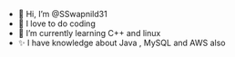 - 👋 Hi, I’m @SSwapnild31
- 👀 I love to do coding
- 🌱 I’m currently learning C++ and linux
- ✨ I have knowledge about Java , MySQL and AWS also

<!---
SSwapnild31/SSwapnild31 is a ✨ special ✨ repository because its `README.md` (this file) appears on your GitHub profile.
You can click the Preview link to take a look at your changes.
--->
